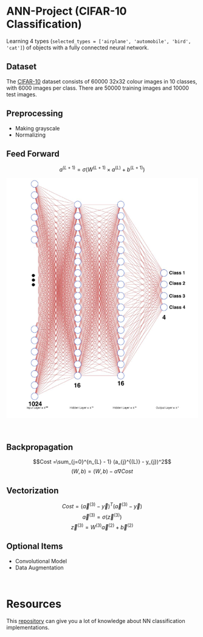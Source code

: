 # ANN-Project (CIFAR-10 Classification)
Learning 4 types (`selected_types = ['airplane', 'automobile', 'bird', 'cat']`) of objects with a fully connected neural network.

## Dataset
The [CIFAR-10](https://www.cs.toronto.edu/~kriz/cifar.html) dataset consists of 60000 32x32 colour images in 10 classes, with 6000 images per class. There are 50000 training images and 10000 test images.

## Preprocessing
* Making grayscale
* Normalizing

## Feed Forward
$$a^{(L+1)} = \sigma(W^{(L+1)}× a^{(L)} + b^{(L+1)})$$  

<p align="center">
  <img src="layers.png" />
</p>
  
</br>

## Backpropagation
$$Cost =\sum_{j=0}^{n_{L} - 1} (a_{j}^{(L)} - y_{j})^2$$
$$(W, b) = (W, b) - \alpha\nabla Cost$$

## Vectorization

$$Cost =(\overrightarrow{a}^{(3)} - \overrightarrow{y})^{T}(\overrightarrow{a}^{(3)} - \overrightarrow{y})$$
$$\overrightarrow{a}^{(3)} = \sigma(\overrightarrow{z}^{(3)})$$
$$\overrightarrow{z}^{(3)} = W^{(3)}\overrightarrow{a}^{(2)} + \overrightarrow{b}^{(2)}$$


## Optional Items 

* Convolutional Model
* Data Augmentation

</br>

# Resources
This [repository](https://github.com/SoroushMehraban/Handwritten-Digit-Recognition) can give you a lot of knowledge about NN classification implementations.